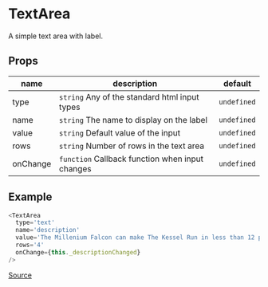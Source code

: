 # TextArea

A simple text area with label.

## Props

|   name   |                      description                    |   default   |
|----------|-----------------------------------------------------|-------------|
| type     | `string` Any of the standard html input types       | `undefined` |
| name     | `string` The name to display on the label           | `undefined` |
| value    | `string` Default value of the input                 | `undefined` |
| rows     | `string` Number of rows in the text area            | `undefined` |
| onChange | `function` Callback function when input changes     | `undefined` |

## Example

```javascript
<TextArea
  type='text'
  name='description'
  value='The Millenium Falcon can make The Kessel Run in less than 12 parsecs'
  rows='4'
  onChange={this._descriptionChanged}
/>
```
[Source](../../../src/collections/Form/inputs/TextArea.js)
